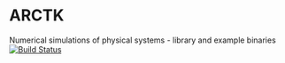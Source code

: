 # ARCTK
Numerical simulations of physical systems - library and example binaries
[![Build Status](https://travis-ci.org/FreddyWordingham/arctk.svg?branch=master)](https://travis-ci.org/FreddyWordingham/arctk)
